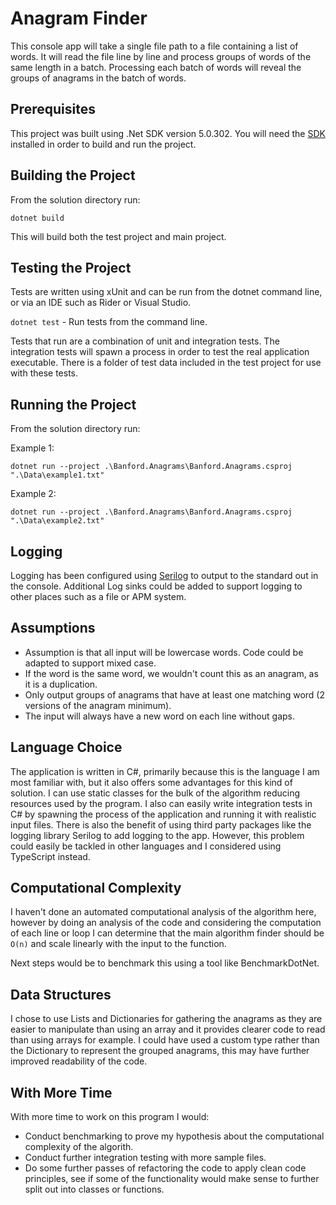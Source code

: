 ﻿# Anagram Finder

This console app will take a single file path to a file containing a list of words. It will read the 
file line by line and process groups of words of the same length in a batch. Processing each batch of 
words will reveal the groups of anagrams in the batch of words.

## Prerequisites

This project was built using .Net SDK version 5.0.302. You will need 
the [SDK](https://dotnet.microsoft.com/download) installed in order to build 
and run the project.

## Building the Project

From the solution directory run:

`dotnet build`

This will build both the test project and main project.

## Testing the Project

Tests are written using xUnit and can be run from the dotnet command line, or via an IDE such as Rider or Visual Studio.

`dotnet test` - Run tests from the command line.

Tests that run are a combination of unit and integration tests. The integration tests will spawn a process
in order to test the real application executable. There is a folder of test data included in the test project for use with
these tests.

## Running the Project

From the solution directory run:

Example 1:

`dotnet run --project .\Banford.Anagrams\Banford.Anagrams.csproj ".\Data\example1.txt"`

Example 2:

`dotnet run --project .\Banford.Anagrams\Banford.Anagrams.csproj ".\Data\example2.txt"`

## Logging

Logging has been configured using [Serilog](https://serilog.net/) to output to the standard out in the console. 
Additional Log sinks could be added to support logging to other places such as a file or 
APM system.

## Assumptions

* Assumption is that all input will be lowercase words. Code could be adapted to support mixed case.
* If the word is the same word, we wouldn't count this as an anagram, as it is a duplication.
* Only output groups of anagrams that have at least one matching word (2 versions of the anagram minimum).
* The input will always have a new word on each line without gaps.

## Language Choice

The application is written in C#, primarily because this is the language I am most familiar with, but it also offers some
advantages for this kind of solution. I can use static classes for the bulk of the algorithm reducing resources used by
the program. I also can easily write integration tests in C# by spawning the process of the application and running it 
with realistic input files. There is also the benefit of using third party packages like the logging library Serilog to 
add logging to the app. However, this problem could easily be tackled in other languages and I considered using TypeScript
instead.

## Computational Complexity

I haven't done an automated computational analysis of the algorithm here, however by doing an analysis of the code and 
considering the computation of each line or loop I can determine that the main algorithm finder should be `O(n)` and scale
linearly with the input to the function. 

Next steps would be to benchmark this using a tool like BenchmarkDotNet.

## Data Structures

I chose to use Lists and Dictionaries for gathering the anagrams as they are easier to manipulate than using an array and 
it provides clearer code to read than using arrays for example. I could have used a custom type rather than the Dictionary
to represent the grouped anagrams, this may have further improved readability of the code.

## With More Time

With more time to work on this program I would:

* Conduct benchmarking to prove my hypothesis about the computational complexity of the algorith.
* Conduct further integration testing with more sample files.
* Do some further passes of refactoring the code to apply clean code principles, see if some of the functionality would 
make sense to further split out into classes or functions.